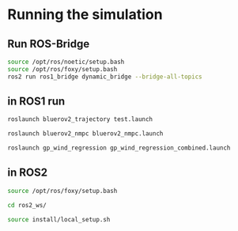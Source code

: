# Running the simulation

## Run ROS-Bridge
```bash
source /opt/ros/noetic/setup.bash
source /opt/ros/foxy/setup.bash
ros2 run ros1_bridge dynamic_bridge --bridge-all-topics
```

## in ROS1 run 
```bash
roslaunch bluerov2_trajectory test.launch 
```

```bash
roslaunch bluerov2_nmpc bluerov2_nmpc.launch 
```

```bash
roslaunch gp_wind_regression gp_wind_regression_combined.launch
```

## in ROS2

```bash
source /opt/ros/foxy/setup.bash
```

```bash
cd ros2_ws/
```

```bash
source install/local_setup.sh
```


